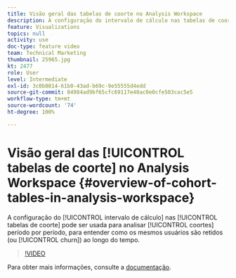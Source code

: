 ```yaml
---
title: Visão geral das tabelas de coorte no Analysis Workspace
description: A configuração do intervalo de cálculo nas tabelas de coorte pode ser usada para analisar os coortes de todos os períodos, para entender como os mesmos usuários são retidos (ou churn) ao longo do tempo.
feature: Visualizations
topics: null
activity: use
doc-type: feature video
team: Technical Marketing
thumbnail: 25965.jpg
kt: 2477
role: User
level: Intermediate
exl-id: 3c0b0814-61b0-43ad-b69c-9e55555d4edd
source-git-commit: 84984ad9bf65cfc69117e40ac0e0cfe503cac5e5
workflow-type: tm+mt
source-wordcount: '74'
ht-degree: 100%

---
```


# Visão geral das [!UICONTROL tabelas de coorte] no Analysis Workspace {#overview-of-cohort-tables-in-analysis-workspace}

A configuração do [!UICONTROL intervalo de cálculo] nas [!UICONTROL tabelas de coorte] pode ser usada para analisar [!UICONTROL coortes] período por período, para entender como os mesmos usuários são retidos (ou [!UICONTROL churn]) ao longo do tempo.

>[!VIDEO](https://video.tv.adobe.com/v/3430087/?quality=12&learn=on&captions=por_br)

Para obter mais informações, consulte a [documentação](https://experienceleague.adobe.com/docs/analytics/analyze/analysis-workspace/visualizations/cohort-table/cohort-analysis.html?lang=pt-BR).
